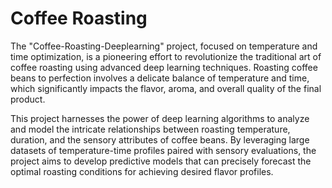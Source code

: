 # Coffee Roasting
The "Coffee-Roasting-Deeplearning" project, focused on temperature and time optimization, is a pioneering effort to revolutionize the traditional art of coffee roasting using advanced deep learning techniques. Roasting coffee beans to perfection involves a delicate balance of temperature and time, which significantly impacts the flavor, aroma, and overall quality of the final product.

This project harnesses the power of deep learning algorithms to analyze and model the intricate relationships between roasting temperature, duration, and the sensory attributes of coffee beans. By leveraging large datasets of temperature-time profiles paired with sensory evaluations, the project aims to develop predictive models that can precisely forecast the optimal roasting conditions for achieving desired flavor profiles.
